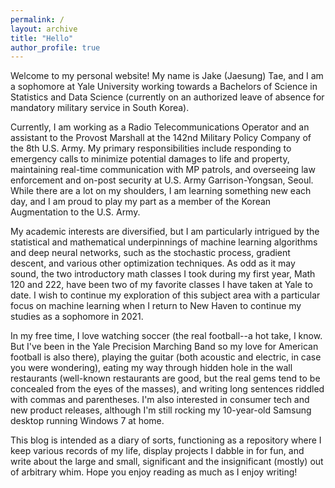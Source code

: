 ```yaml
---
permalink: /
layout: archive
title: "Hello"
author_profile: true
---
```


Welcome to my personal website! My name is Jake (Jaesung) Tae, and I am a sophomore at Yale University working towards a Bachelors of Science in Statistics and Data Science (currently on an authorized leave of absence for mandatory military service in South Korea).

Currently, I am working as a Radio Telecommunications Operator and an assistant to the Provost Marshall at the 142nd Military Policy Company of the 8th U.S. Army. My primary responsibilities include responding to emergency calls to minimize potential damages to life and property, maintaining real-time communication with MP patrols, and overseeing law enforcement and on-post security at U.S. Army Garrison-Yongsan, Seoul. While there are a lot on my shoulders, I am learning something new each day, and I am proud to play my part as a member of the Korean Augmentation to the U.S. Army.

My academic interests are diversified, but I am particularly intrigued by the statistical and mathematical underpinnings of machine learning algorithms and deep neural networks, such as the stochastic process, gradient descent, and various other optimization techniques. As odd as it may sound, the two introductory math classes I took during my first year, Math 120 and 222, have been two of my favorite classes I have taken at Yale to date. I wish to continue my exploration of this subject area with a particular focus on machine learning when I return to New Haven to continue my studies as a sophomore in 2021. 

In my free time, I love watching soccer (the real football--a hot take, I know. But I've been in the Yale Precision Marching Band so my love for American football is also there), playing the guitar (both acoustic and electric, in case you were wondering), eating my way through hidden hole in the wall restaurants (well-known restaurants are good, but the real gems tend to be concealed from the eyes of the masses), and writing long sentences riddled with commas and parentheses. I'm also interested in consumer tech and new product releases, although  I'm still rocking my 10-year-old Samsung desktop running Windows 7 at home. 

This blog is intended as a diary of sorts, functioning as a repository where I keep various records of my life, display projects I dabble in for fun, and write about the large and small, significant and the insignificant (mostly) out of arbitrary whim. Hope you enjoy reading as much as I  enjoy writing!
